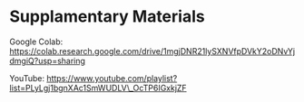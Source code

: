 # Supplamentary Materials

Google Colab: https://colab.research.google.com/drive/1mgjDNR21lySXNVfpDVkY2oDNvYjdmgiQ?usp=sharing

YouTube: https://www.youtube.com/playlist?list=PLyLgj1bgnXAc1SmWUDLV\_OcTP6IGxkjZF

